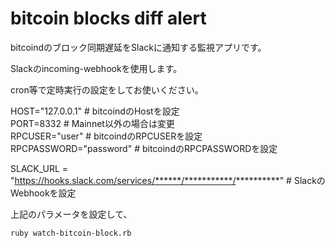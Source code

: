 # bitcoin blocks diff alert

bitcoindのブロック同期遅延をSlackに通知する監視アプリです。

Slackのincoming-webhookを使用します。

cron等で定時実行の設定をしてお使いください。

HOST="127.0.0.1"    # bitcoindのHostを設定<br>
PORT=8332             # Mainnet以外の場合は変更<br>
RPCUSER="user"          # bitcoindのRPCUSERを設定<br>
RPCPASSWORD="password"      # bitcoindのRPCPASSWORDを設定<br>

SLACK_URL = "https://hooks.slack.com/services/******/***********/**********"     # SlackのWebhookを設定

上記のパラメータを設定して、

```
ruby watch-bitcoin-block.rb
```
